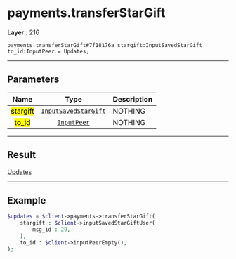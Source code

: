 # payments.transferStarGift

**Layer** : 216

```tl
payments.transferStarGift#7f18176a stargift:InputSavedStarGift to_id:InputPeer = Updates;
```

---

## Parameters

| Name | Type | Description |
| :---: | :---: | :--- |
| <mark>stargift</mark> | [`InputSavedStarGift`](type/InputSavedStarGift) | NOTHING |
| <mark>to_id</mark> | [`InputPeer`](type/InputPeer) | NOTHING |

---

## Result

[Updates](type/Updates)

---

## Example

```php
$updates = $client->payments->transferStarGift(
	stargift : $client->inputSavedStarGiftUser(
		msg_id : 29,
	),
	to_id : $client->inputPeerEmpty(),
);
```